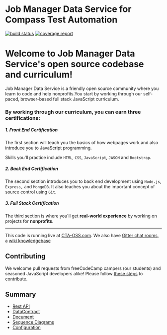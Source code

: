 # Job Manager Data Service for Compass Test Automation
[![build status](https://git.sami.int.thomsonreuters.com/compass/cta-jobmanager/badges/master/build.svg)](https://git.sami.int.thomsonreuters.com/compass/cta-jobmanager/commits/master)
[![coverage report](https://git.sami.int.thomsonreuters.com/compass/cta-jobmanager/badges/master/coverage.svg)](https://git.sami.int.thomsonreuters.com/compass/cta-jobmanager/commits/master)


Welcome to Job Manager Data Service's open source codebase and curriculum!
=======================

Job Manager Data Service is a friendly open source community where you learn to code and help nonprofits.You start by working through our self-paced, browser-based full stack JavaScript curriculum.

### By working through our curriculum, you can earn three certifications:
##### 1. Front End Certification
The first section will teach you the basics of how webpages work and also introduce you to JavaScript programming.

Skills you'll practice include `HTML`, `CSS`, `JavaScript`, `JASON` and `Bootstrap`.


##### 2. Back End Certification
The second section introduces you to back end development using `Node.js`, `Express,` and `MongoDB`. 
It also teaches you about the important concept of source control using `Git`.


##### 3. Full Stack Certification
The third section is where you'll get **real-world experience** by working on projects for **nonprofits**.

---

This code is running live at [CTA-OSS.com](https://www.). We also have [Gitter chat rooms](https://git.sami.int.thomsonreuters.com/compass/cta), a [wiki knowledgebase](https://forum.freecodecamp.com/c/wiki)

Contributing
------------

We welcome pull requests from freeCodeCamp campers (our students) and seasoned JavaScript developers alike! Please follow [these steps](CONTRIBUTING.md) to contribute.

## Summary
* [Rest API](RESTAPI.md)
* [DataContract](DATACONTRACT.md)
* [Document](DOCUMENTATION.md)
* [Sequence Diagrams](https://www.lucidchart.com/documents/edit/d15cef2b-8b80-4ce0-8e2c-1f3deee1759c)
* [Configuration](/lib/apps/main/config.js#L94)
